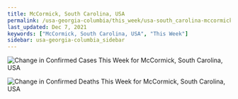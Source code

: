 ```yaml
---
title: McCormick, South Carolina, USA
permalink: /usa-georgia-columbia/this_week/usa-south_carolina-mccormick-7_days.html
last_updated: Dec 7, 2021
keywords: ["McCormick, South Carolina, USA", "This Week"]
sidebar: usa-georgia-columbia_sidebar
---
```


![Change in Confirmed Cases This Week for McCormick, South Carolina, USA](/covid_tracker/images/graphs/usa-south_carolina-mccormick-delta_confirmed-7_days_graph.png)

![Change in Confirmed Deaths This Week for McCormick, South Carolina, USA](/covid_tracker/images/graphs/usa-south_carolina-mccormick-delta_deaths-7_days_graph.png)
